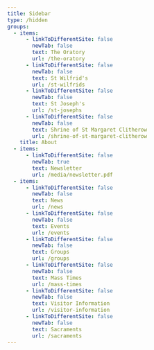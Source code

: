 ```yaml
---
title: Sidebar
type: /hidden
groups:
  - items:
      - linkToDifferentSite: false
        newTab: false
        text: The Oratory
        url: /the-oratory
      - linkToDifferentSite: false
        newTab: false
        text: St Wilfrid's
        url: /st-wilfrids
      - linkToDifferentSite: false
        newTab: false
        text: St Joseph's
        url: /st-josephs
      - linkToDifferentSite: false
        newTab: false
        text: Shrine of St Margaret Clitherow
        url: /shrine-of-st-margaret-clitherow
    title: About
  - items:
      - linkToDifferentSite: false
        newTab: true
        text: Newsletter
        url: /media/newsletter.pdf
  - items:
      - linkToDifferentSite: false
        newTab: false
        text: News
        url: /news
      - linkToDifferentSite: false
        newTab: false
        text: Events
        url: /events
      - linkToDifferentSite: false
        newTab: false
        text: Groups
        url: /groups
      - linkToDifferentSite: false
        newTab: false
        text: Mass Times
        url: /mass-times
      - linkToDifferentSite: false
        newTab: false
        text: Visitor Information
        url: /visitor-information
      - linkToDifferentSite: false
        newTab: false
        text: Sacraments
        url: /sacraments
---
```


